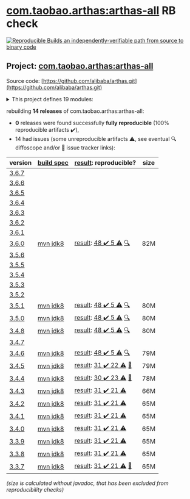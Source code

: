 [com.taobao.arthas:arthas-all](https://search.maven.org/artifact/com.taobao.arthas/arthas-all/) RB check
=======

[![Reproducible Builds](https://reproducible-builds.org/images/logos/rb.svg) an independently-verifiable path from source to binary code](https://reproducible-builds.org/)

## Project: [com.taobao.arthas:arthas-all](https://search.maven.org/artifact/com.taobao.arthas/arthas-all/)

Source code: [https://github.com/alibaba/arthas.git](https://github.com/alibaba/arthas.git)

<details><summary>This project defines 19 modules:</summary>

* [com.taobao.arthas:arthas-agent](https://search.maven.org/artifact/com.taobao.arthas/arthas-agent/)
* [com.taobao.arthas:arthas-agent-attach](https://search.maven.org/artifact/com.taobao.arthas/arthas-agent-attach/)
* [com.taobao.arthas:arthas-all](https://search.maven.org/artifact/com.taobao.arthas/arthas-all/)
* [com.taobao.arthas:arthas-boot](https://search.maven.org/artifact/com.taobao.arthas/arthas-boot/)
* [com.taobao.arthas:arthas-bytekit](https://search.maven.org/artifact/com.taobao.arthas/arthas-bytekit/)
* [com.taobao.arthas:arthas-client](https://search.maven.org/artifact/com.taobao.arthas/arthas-client/)
* [com.taobao.arthas:arthas-common](https://search.maven.org/artifact/com.taobao.arthas/arthas-common/)
* [com.taobao.arthas:arthas-core](https://search.maven.org/artifact/com.taobao.arthas/arthas-core/)
* [com.taobao.arthas:arthas-demo](https://search.maven.org/artifact/com.taobao.arthas/arthas-demo/)
* [com.taobao.arthas:arthas-memorycompiler](https://search.maven.org/artifact/com.taobao.arthas/arthas-memorycompiler/)
* [com.taobao.arthas:arthas-packaging](https://search.maven.org/artifact/com.taobao.arthas/arthas-packaging/)
* [com.taobao.arthas:arthas-site](https://search.maven.org/artifact/com.taobao.arthas/arthas-site/)
* [com.taobao.arthas:arthas-spring-boot-starter](https://search.maven.org/artifact/com.taobao.arthas/arthas-spring-boot-starter/)
* [com.taobao.arthas:arthas-spy](https://search.maven.org/artifact/com.taobao.arthas/arthas-spy/)
* [com.taobao.arthas:arthas-testcase](https://search.maven.org/artifact/com.taobao.arthas/arthas-testcase/)
* [com.taobao.arthas:arthas-tunnel-client](https://search.maven.org/artifact/com.taobao.arthas/arthas-tunnel-client/)
* [com.taobao.arthas:arthas-tunnel-common](https://search.maven.org/artifact/com.taobao.arthas/arthas-tunnel-common/)
* [com.taobao.arthas:arthas-tunnel-server](https://search.maven.org/artifact/com.taobao.arthas/arthas-tunnel-server/)
* [com.taobao.arthas:math-game](https://search.maven.org/artifact/com.taobao.arthas/math-game/)
</details>

rebuilding **14 releases** of com.taobao.arthas:arthas-all:
- **0** releases were found successfully **fully reproducible** (100% reproducible artifacts :heavy_check_mark:),
- 14 had issues (some unreproducible artifacts :warning:, see eventual :mag: diffoscope and/or :memo: issue tracker links):

| version | [build spec](/BUILDSPEC.md) | [result](https://reproducible-builds.org/docs/jvm/): reproducible? | size |
| -- | --------- | ------ | -- |
| [3.6.7](https://search.maven.org/artifact/com.taobao.arthas/arthas-all/3.6.7/pom) | | | |
| [3.6.6](https://search.maven.org/artifact/com.taobao.arthas/arthas-all/3.6.6/pom) | | | |
| [3.6.5](https://search.maven.org/artifact/com.taobao.arthas/arthas-all/3.6.5/pom) | | | |
| [3.6.4](https://search.maven.org/artifact/com.taobao.arthas/arthas-all/3.6.4/pom) | | | |
| [3.6.3](https://search.maven.org/artifact/com.taobao.arthas/arthas-all/3.6.3/pom) | | | |
| [3.6.2](https://search.maven.org/artifact/com.taobao.arthas/arthas-all/3.6.2/pom) | | | |
| [3.6.1](https://search.maven.org/artifact/com.taobao.arthas/arthas-all/3.6.1/pom) | | | |
| [3.6.0](https://search.maven.org/artifact/com.taobao.arthas/arthas-all/3.6.0/pom) | [mvn jdk8](arthas-3.6.0.buildspec) | [result](arthas-all-3.6.0.buildinfo): [48 :heavy_check_mark:  5 :warning:](arthas-all-3.6.0.buildcompare) [:mag:](arthas-all-3.6.0.diffoscope) | 82M |
| [3.5.6](https://search.maven.org/artifact/com.taobao.arthas/arthas-all/3.5.6/pom) | | | |
| [3.5.5](https://search.maven.org/artifact/com.taobao.arthas/arthas-all/3.5.5/pom) | | | |
| [3.5.4](https://search.maven.org/artifact/com.taobao.arthas/arthas-all/3.5.4/pom) | | | |
| [3.5.3](https://search.maven.org/artifact/com.taobao.arthas/arthas-all/3.5.3/pom) | | | |
| [3.5.2](https://search.maven.org/artifact/com.taobao.arthas/arthas-all/3.5.2/pom) | | | |
| [3.5.1](https://search.maven.org/artifact/com.taobao.arthas/arthas-all/3.5.1/pom) | [mvn jdk8](arthas-3.5.1.buildspec) | [result](arthas-all-3.5.1.buildinfo): [48 :heavy_check_mark:  5 :warning:](arthas-all-3.5.1.buildcompare) [:mag:](arthas-all-3.5.1.diffoscope) | 80M |
| [3.5.0](https://search.maven.org/artifact/com.taobao.arthas/arthas-all/3.5.0/pom) | [mvn jdk8](arthas-3.5.0.buildspec) | [result](arthas-all-3.5.0.buildinfo): [48 :heavy_check_mark:  5 :warning:](arthas-all-3.5.0.buildcompare) [:mag:](https://github.com/jvm-repo-rebuild/reproducible-central/blob/master/content/com/taobao/arthas/arthas-all-3.5.0.diffoscope) | 80M |
| [3.4.8](https://search.maven.org/artifact/com.taobao.arthas/arthas-all/3.4.8/pom) | [mvn jdk8](arthas-3.4.8.buildspec) | [result](arthas-all-3.4.8.buildinfo): [48 :heavy_check_mark:  5 :warning:](arthas-all-3.4.8.buildcompare) [:mag:](https://github.com/jvm-repo-rebuild/reproducible-central/blob/master/content/com/taobao/arthas/arthas-all-3.4.8.diffoscope) | 80M |
| [3.4.7](https://search.maven.org/artifact/com.taobao.arthas/arthas-all/3.4.7/pom) | | | |
| [3.4.6](https://search.maven.org/artifact/com.taobao.arthas/arthas-all/3.4.6/pom) | [mvn jdk8](arthas-3.4.6.buildspec) | [result](arthas-all-3.4.6.buildinfo): [48 :heavy_check_mark:  5 :warning:](arthas-all-3.4.6.buildcompare) [:mag:](https://github.com/jvm-repo-rebuild/reproducible-central/blob/master/content/com/taobao/arthas/arthas-all-3.4.6.diffoscope) | 79M |
| [3.4.5](https://search.maven.org/artifact/com.taobao.arthas/arthas-all/3.4.5/pom) | [mvn jdk8](arthas-3.4.5.buildspec) | [result](arthas-all-3.4.5.buildinfo): [31 :heavy_check_mark:  22 :warning:](arthas-all-3.4.5.buildcompare) [:memo:](https://github.com/alibaba/arthas/pull/1604) | 79M |
| [3.4.4](https://search.maven.org/artifact/com.taobao.arthas/arthas-all/3.4.4/pom) | [mvn jdk8](arthas-3.4.4.buildspec) | [result](arthas-all-3.4.4.buildinfo): [30 :heavy_check_mark:  23 :warning:](arthas-all-3.4.4.buildcompare) [:memo:](https://github.com/alibaba/arthas/pull/1604) | 78M |
| [3.4.3](https://search.maven.org/artifact/com.taobao.arthas/arthas-all/3.4.3/pom) | [mvn jdk8](arthas-3.4.3.buildspec) | [result](arthas-tunnel-server-3.4.3.buildinfo): [31 :heavy_check_mark:  21 :warning:](arthas-tunnel-server-3.4.3.buildcompare) | 66M |
| [3.4.2](https://search.maven.org/artifact/com.taobao.arthas/arthas-all/3.4.2/pom) | [mvn jdk8](arthas-3.4.2.buildspec) | [result](arthas-tunnel-server-3.4.2.buildinfo): [31 :heavy_check_mark:  21 :warning:](arthas-tunnel-server-3.4.2.buildcompare) | 65M |
| [3.4.1](https://search.maven.org/artifact/com.taobao.arthas/arthas-all/3.4.1/pom) | [mvn jdk8](arthas-3.4.1.buildspec) | [result](arthas-tunnel-server-3.4.1.buildinfo): [31 :heavy_check_mark:  21 :warning:](arthas-tunnel-server-3.4.1.buildcompare) | 65M |
| [3.4.0](https://search.maven.org/artifact/com.taobao.arthas/arthas-all/3.4.0/pom) | [mvn jdk8](arthas-3.4.0.buildspec) | [result](arthas-tunnel-server-3.4.0.buildinfo): [31 :heavy_check_mark:  21 :warning:](arthas-tunnel-server-3.4.0.buildcompare) | 65M |
| [3.3.9](https://search.maven.org/artifact/com.taobao.arthas/arthas-all/3.3.9/pom) | [mvn jdk8](arthas-3.3.9.buildspec) | [result](arthas-tunnel-server-3.3.9.buildinfo): [31 :heavy_check_mark:  21 :warning:](arthas-tunnel-server-3.3.9.buildcompare) | 65M |
| [3.3.8](https://search.maven.org/artifact/com.taobao.arthas/arthas-all/3.3.8/pom) | [mvn jdk8](arthas-3.3.8.buildspec) | [result](arthas-tunnel-server-3.3.8.buildinfo): [31 :heavy_check_mark:  21 :warning:](arthas-tunnel-server-3.3.8.buildcompare) | 65M |
| [3.3.7](https://search.maven.org/artifact/com.taobao.arthas/arthas-all/3.3.7/pom) | [mvn jdk8](arthas-3.3.7.buildspec) | [result](arthas-tunnel-server-3.3.7.buildinfo): [31 :heavy_check_mark:  21 :warning:](arthas-tunnel-server-3.3.7.buildcompare) [:memo:](https://github.com/alibaba/arthas/commit/20f31d47f23b2ac79ea7cb335e335d5e7b1a552a) | 65M |

<i>(size is calculated without javadoc, that has been excluded from reproducibility checks)</i>
